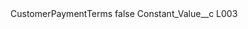 <?xml version="1.0" encoding="UTF-8"?>
<CustomMetadata xmlns="http://soap.sforce.com/2006/04/metadata" xmlns:xsi="http://www.w3.org/2001/XMLSchema-instance" xmlns:xsd="http://www.w3.org/2001/XMLSchema">
    <label>CustomerPaymentTerms</label>
    <protected>false</protected>
    <values>
        <field>Constant_Value__c</field>
        <value xsi:type="xsd:string">L003</value>
    </values>
</CustomMetadata>
